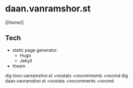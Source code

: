 # daan.vanramshor.st
[[Home]]

## Tech
- static page generator:
	- Hugo
	- Jekyll
- theam 

dig toon.vanramshor.st +nostats +nocomments +nocmd
dig daan.vanramshor.st +nostats +nocomments +nocmd
